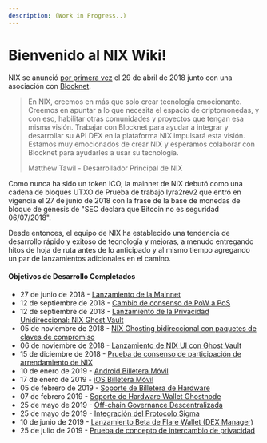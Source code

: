 ```yaml
---
description: (Work in Progress..)
---
```


# Bienvenido al NIX Wiki!

 NIX se anunció [por primera vez](https://medium.com/@joseit0/nix-blocknet-una-asociaci%C3%B3n-para-la-era-de-la-cross-chain-a8f9842346d6) el 29 de abril de 2018 junto con una asociación con [Blocknet](https://blocknet.co).

> En NIX, creemos en más que solo crear tecnología emocionante. Creemos en apuntar a lo que necesita el espacio de criptomonedas, y con eso, habilitar otras comunidades y proyectos que tengan esa misma visión. Trabajar con Blocknet para ayudar a integrar y desarrollar su API DEX en la plataforma NIX impulsará esta visión. Estamos muy emocionados de crear NIX y esperamos colaborar con Blocknet para ayudarles a usar su tecnología. 
>
> Matthew Tawil - Desarrollador Principal de NIX

Como nunca ha sido un token ICO, la mainnet de NIX debutó como una cadena de bloques UTXO de Prueba de trabajo lyra2rev2 que entró en vigencia el 27 de junio de 2018 con la frase de la base de monedas de bloque de génesis de "SEC declara que Bitcoin no es seguridad 06/07/2018".

Desde entonces, el equipo de NIX ha establecido una tendencia de desarrollo rápido y exitoso de tecnología y mejoras, a menudo entregando hitos de hoja de ruta antes de lo anticipado y al mismo tiempo agregando un par de lanzamientos adicionales en el camino.

####  **Objetivos de Desarrollo Completados**

*  27 de junio de 2018 - [Lanzamiento de la Mainnet](https://twitter.com/NIXplatform/status/1011935872244224000)
*  12 de septiembre de 2018 - [Cambio de consenso de PoW a PoS](https://medium.com/@joseit0/ghost-vault-y-proof-of-stake-son-en-vivo-7d5b0fb2ca23)
*  12 de septiembre de 2018 - [Lanzamiento de la Privacidad Unidireccional: NIX Ghost Vault](https://medium.com/@joseit0/ghost-vault-y-proof-of-stake-son-en-vivo-7d5b0fb2ca23)
*  05 de noviembre de 2018 - [NIX Ghosting bidireccional con paquetes de claves de compromiso](https://nixplatform.io/wp-content/uploads/2018/10/Commitment_Key_Packs_v1-0-1.pdf)
*  06 de noviembre de 2018 - [Lanzamiento de NIX UI con Ghost Vault](https://twitter.com/NIXplatform/status/1059822358532448257)
*  15 de diciembre de 2018 - [Prueba de consenso de participación de arrendamiento de NIX](https://medium.com/@joseit0/prueba-de-consenso-de-participaci%C3%B3n-de-arrendamiento-de-nix-1fdb3450594a)
*  10 de enero de 2019 - [Android Billetera Móvil](https://medium.com/@joseit0/billetera-m%C3%B3vil-de-nix-3baf0c40dc84)
*  17 de enero de 2019 - [iOS Billetera Móvil](https://medium.com/@joseit0/billetera-m%C3%B3vil-de-nix-3baf0c40dc84)
*  05 de febrero de 2019 - [Soporte de Billetera de Hardware](https://medium.com/@joseit0/soporte-de-billetera-de-hardware-6973ca030fe5)
*  07 de febrero 2019 - [Soporte de Hardware Wallet Ghostnode](https://medium.com/@joseit0/c%C3%B3mo-configurar-su-nix-ghostnode-con-ledger-trezor-63be6cfb5dfe)
*  25 de mayo de 2019 - [Off-chain Governance Descentralizada](https://medium.com/@joseit0/plataforma-nix-off-chain-governance-a5ef81834586)
*  25 de mayo de 2019 - [Integración del Protocolo Sigma](https://medium.com/@joseit0/nix-privacidad-reforzada-sigma-se-activado-con-%C3%A9xito-d637bf71c305)
*  10 de junio de 2019 - [Lanzamiento Beta de Flare Wallet \(DEX Manager\)](https://medium.com/@joseit0/flare-wallet-de-escritorio-ahora-disponible-f32d12b7c279?source=your_stories_page---------------------------)
*  25 de julio de 2019 - [Prueba de concepto de intercambio de privacidad](https://medium.com/@joseit0/plataforma-nix-prueba-de-concepto-de-intercambio-de-privacidad-c93ad3da89e9)

